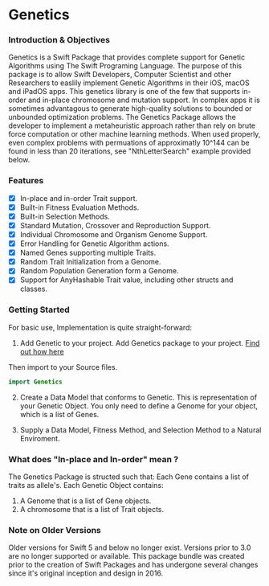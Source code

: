 # Genetics

### Introduction & Objectives

Genetics is a Swift Package that provides complete support for Genetic Algorithms using The Swift Programing Language.
The purpose of this package is to allow Swift Developers, Computer Scientist and other Researchers to easlily implement Genetic Algorithms in their iOS, macOS and iPadOS apps. This genetics library is one of the few that supports in-order and in-place chromosome and mutation support.
In complex apps it is sometimes advantagous to generate high-quality solutions to bounded or unbounded optimization problems. The Genetics Package allows the developer to implement a metaheuristic approach rather than rely on brute force computation or other machine learning methods.
When used properly, even complex problems with permuations of approximatly 10^144 can be found in less than 20 iterations, see "NthLetterSearch" example provided below.

### Features
- [x] In-place and in-order Trait support.
- [x] Built-in Fitness Evaluation Methods.
- [x] Built-in Selection Methods.
- [x] Standard Mutation, Crossover and Reproduction Support.
- [x] Individual Chromosome and Organism Genome Support.
- [x] Error Handling for Genetic Algorithm actions.
- [x] Named Genes supporting multiple Traits.
- [x] Random Trait Initialization from a Genome.
- [x] Random Population Generation form a Genome.
- [x] Support for AnyHashable Trait value, including other structs and classes.

### Getting Started
For basic use, Implementation is quite straight-forward:
1) Add Genetic to your project. 
Add Genetics package to your project. [Find out how here](https://developer.apple.com/documentation/swift_packages/adding_package_dependencies_to_your_app)

Then import to your Source files. 
```Swift
import Genetics
```
2) Create a Data Model that conforms to Genetic.
This is representation of your Genetic Object. 
You only need to define a Genome for your object, which is a list of Genes. 



3) Supply a Data Model, Fitness Method, and Selection Method to a Natural Enviroment.

### What does "In-place and In-order" mean ?
The Genetics Package is structed such that:
Each Gene contains a list of traits as allele's.
Each Genetic Object contains: 
1) A Genome that is a list of Gene objects. 
2) A chromosome that is a list of Trait objects.




### Note on Older Versions
Older versions for Swift 5 and below no longer exist.
Versions prior to 3.0 are no longer supported or available. This package bundle was created prior to the creation of Swift Packages and has undergone several changes since it's original inception and design in 2016.
